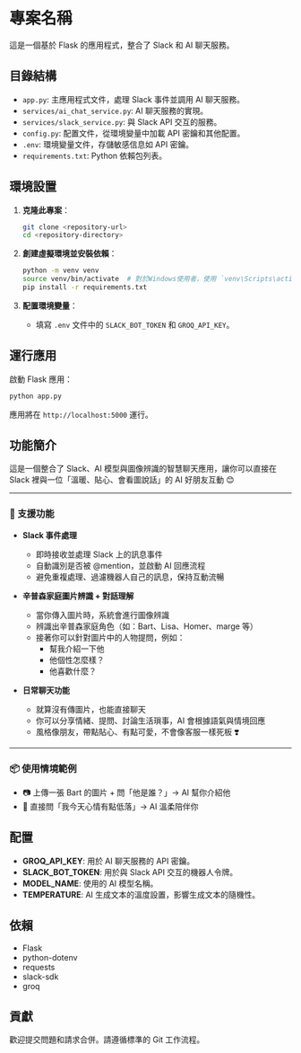 # 專案名稱

這是一個基於 Flask 的應用程式，整合了 Slack 和 AI 聊天服務。

## 目錄結構

- `app.py`: 主應用程式文件，處理 Slack 事件並調用 AI 聊天服務。
- `services/ai_chat_service.py`: AI 聊天服務的實現。
- `services/slack_service.py`: 與 Slack API 交互的服務。
- `config.py`: 配置文件，從環境變量中加載 API 密鑰和其他配置。
- `.env`: 環境變量文件，存儲敏感信息如 API 密鑰。
- `requirements.txt`: Python 依賴包列表。

## 環境設置

1. **克隆此專案**：

   ```bash
   git clone <repository-url>
   cd <repository-directory>
   ```

2. **創建虛擬環境並安裝依賴**：

   ```bash
   python -m venv venv
   source venv/bin/activate  # 對於Windows使用者，使用 `venv\Scripts\activate`
   pip install -r requirements.txt
   ```

3. **配置環境變量**：
   - 填寫 `.env` 文件中的 `SLACK_BOT_TOKEN` 和 `GROQ_API_KEY`。

## 運行應用

啟動 Flask 應用：

```bash
python app.py
```

應用將在 `http://localhost:5000` 運行。

## 功能簡介

這是一個整合了 Slack、AI 模型與圖像辨識的智慧聊天應用，讓你可以直接在 Slack 裡與一位「溫暖、貼心、會看圖說話」的 AI 好朋友互動 😊

---

### 🎯 支援功能

- **Slack 事件處理**

  - 即時接收並處理 Slack 上的訊息事件
  - 自動識別是否被 @mention，並啟動 AI 回應流程
  - 避免重複處理、過濾機器人自己的訊息，保持互動流暢

- **辛普森家庭圖片辨識 + 對話理解**

  - 當你傳入圖片時，系統會進行圖像辨識
  - 辨識出辛普森家庭角色（如：Bart、Lisa、Homer、marge 等）
  - 接著你可以針對圖片中的人物提問，例如：
    - 幫我介紹一下他
    - 他個性怎麼樣？
    - 他喜歡什麼？

- **日常聊天功能**
  - 就算沒有傳圖片，也能直接聊天
  - 你可以分享情緒、提問、討論生活瑣事，AI 會根據語氣與情境回應
  - 風格像朋友，帶點貼心、有點可愛，不會像客服一樣死板 ❣️

---

### 📦 使用情境範例

- 📷 上傳一張 Bart 的圖片 + 問「他是誰？」→ AI 幫你介紹他
- 💬 直接問「我今天心情有點低落」→ AI 溫柔陪伴你

## 配置

- **GROQ_API_KEY**: 用於 AI 聊天服務的 API 密鑰。
- **SLACK_BOT_TOKEN**: 用於與 Slack API 交互的機器人令牌。
- **MODEL_NAME**: 使用的 AI 模型名稱。
- **TEMPERATURE**: AI 生成文本的溫度設置，影響生成文本的隨機性。

## 依賴

- Flask
- python-dotenv
- requests
- slack-sdk
- groq

## 貢獻

歡迎提交問題和請求合併。請遵循標準的 Git 工作流程。
